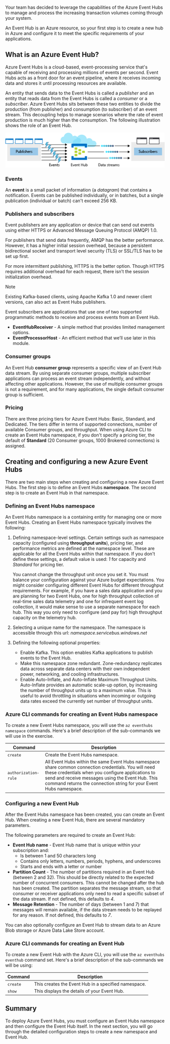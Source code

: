 Your team has decided to leverage the capabilities of the Azure Event Hubs to manage and process the increasing transaction volumes coming through your system.

An Event Hub is an Azure resource, so your first step is to create a new hub in Azure and configure it to meet the specific requirements of your applications.

## What is an Azure Event Hub?

Azure Event Hubs is a cloud-based, event-processing service that's capable of receiving and processing millions of events per second. Event Hubs acts as a front door for an event pipeline, where it receives incoming data and stores it until processing resources are available.

An entity that sends data to the Event Hubs is called a *publisher* and an entity that reads data from the Event Hubs is called a *consumer* or a *subscriber*. Azure Event Hubs sits between these two entities to divide the production (from publisher) and consumption (to subscriber) of an event stream. This decoupling helps to manage scenarios where the rate of event production is much higher than the consumption. The following illustration shows the role of an Event Hub.

![An illustration showing an Azure Event Hub placed between four publishers and two subscribers. The Event Hub receives multiple events from the publishers, serializes the events into data streams, and makes the data streams available to subscribers.](../media/2-event-hub-overview.png)

### Events

An **event** is a small packet of information (a *datagram*) that contains a notification. Events can be published individually, or in batches, but a single publication (individual or batch) can't exceed 256 KB.

### Publishers and subscribers

Event publishers are any application or device that can send out events using either HTTPS or Advanced Message Queuing Protocol (AMQP) 1.0.

For publishers that send data frequently, AMQP has the better performance. However, it has a higher initial session overhead, because a persistent bidirectional socket and transport level security (TLS) or SSL/TLS has to be set up first. 

For more intermittent publishing, HTTPS is the better option. Though HTTPS requires additional overhead for each request, there isn’t the session initialization overhead.

> [!NOTE] 
> Existing Kafka-based clients, using Apache Kafka 1.0 and newer client versions, can also act as Event Hubs publishers.

Event subscribers are applications that use one of two supported programmatic methods to receive and process events from an Event Hub.

- **EventHubReceiver** - A simple method that provides limited management options.
- **EventProcessorHost** - An efficient method that we’ll use later in this module.

### Consumer groups

An Event Hub **consumer group** represents a specific view of an Event Hub data stream. By using separate consumer groups, multiple subscriber applications can process an event stream independently, and without affecting other applications. However, the use of multiple consumer groups is not a requirement, and for many applications, the single default consumer group is sufficient.

### Pricing

There are three pricing tiers for Azure Event Hubs: Basic, Standard, and Dedicated. The tiers differ in terms of supported connections, number of available Consumer groups, and throughput. When using Azure CLI to create an Event Hubs namespace, if you don't specify a pricing tier, the default of **Standard** (20 Consumer groups, 1000 Brokered connections) is assigned.

## Creating and configuring a new Azure Event Hubs

There are two main steps when creating and configuring a new Azure Event Hubs. The first step is to define an Event Hubs **namespace**. The second step is to create an Event Hub in that namespace.

### Defining an Event Hubs namespace

An Event Hubs namespace is a containing entity for managing one or more Event Hubs. Creating an Event Hubs namespace typically involves the following:

1. Defining namespace-level settings. Certain settings such as namespace capacity (configured using **throughput units**), pricing tier, and performance metrics are defined at the namespace level. These are applicable for all the Event Hubs within that namespace. If you don't define these settings, a default value is used: *1* for capacity and *Standard* for pricing tier.

    You cannot change the throughput unit once you set it. You must balance your configuration against your Azure budget expectations. You might consider configuring different Event Hubs for different throughput requirements. For example, if you have a sales data application and you are planning for two Event Hubs, one for high throughput collection of real-time sales data telemetry and one for infrequent event log collection, it would make sense to use a separate namespace for each hub. This way you only need to configure (and pay for) high throughput capacity on the telemetry hub.

1. Selecting a unique name for the namespace. The namespace is accessible through this url: *_namespace_.servicebus.windows.net*

1. Defining the following optional properties:

    - Enable Kafka. This option enables Kafka applications to publish events to the Event Hub.
    - Make this namespace zone redundant. Zone-redundancy replicates data across separate data centers with their own independent power, networking, and cooling infrastructures.
    - Enable Auto-Inflate, and Auto-Inflate Maximum Throughput Units. Auto-Inflate provides an automatic scale-up option, by increasing the number of throughput units up to a maximum value. This is useful to avoid throttling in situations when incoming or outgoing data rates exceed the currently set number of throughput units.

### Azure CLI commands for creating an Event Hubs namespace

To create a new Event Hubs namespace, you will use the `az eventhubs namespace` commands. Here's a brief description of the sub-commands we will use in the exercise.

| Command | Description |
|---------|-------------|
| `create` | Create the Event Hubs namespace. |
| `authorization-rule` | All Event Hubs within the same Event Hubs namespace share common connection credentials. You will need these credentials when you configure applications to send and receive messages using the Event Hub. This command returns the connection string for your Event Hubs namespace. |

### Configuring a new Event Hub

After the Event Hubs namespace has been created, you can create an Event Hub. When creating a new Event Hub, there are several mandatory parameters.

The following parameters are required to create an Event Hub:

- **Event Hub name** - Event Hub name that is unique within your subscription and:
  - Is between 1 and 50 characters long
  - Contains only letters, numbers, periods, hyphens, and underscores
  - Starts and ends with a letter or number
- **Partition Count** -  The number of partitions required in an Event Hub (between 2 and 32). This should be directly related to the expected number of concurrent consumers. This cannot be changed after the hub has been created. The partition separates the message stream, so that consumer or receiver applications only need to read a specific subset of the data stream. If not defined, this defaults to *4*.
- **Message Retention** - The number of days (between 1 and 7) that messages will remain available, if the data stream needs to be replayed for any reason. If not defined, this defaults to *7*.

You can also optionally configure an Event Hub to stream data to an Azure Blob storage or Azure Data Lake Store account.

### Azure CLI commands for creating an Event Hub

To create a new Event Hub with the Azure CLI, you will use the `az eventhubs eventhub` command set. Here's a brief description of the sub-commands we will be using:

| Command | Description |
|---------|-------------|
| `create` | This creates the Event Hub in a specified namespace. |
| `show` | This displays the details of your Event Hub. |

## Summary

To deploy Azure Event Hubs, you must configure an Event Hubs namespace and then configure the Event Hub itself. In the next section, you will go through the detailed configuration steps to create a new namespace and Event Hub.